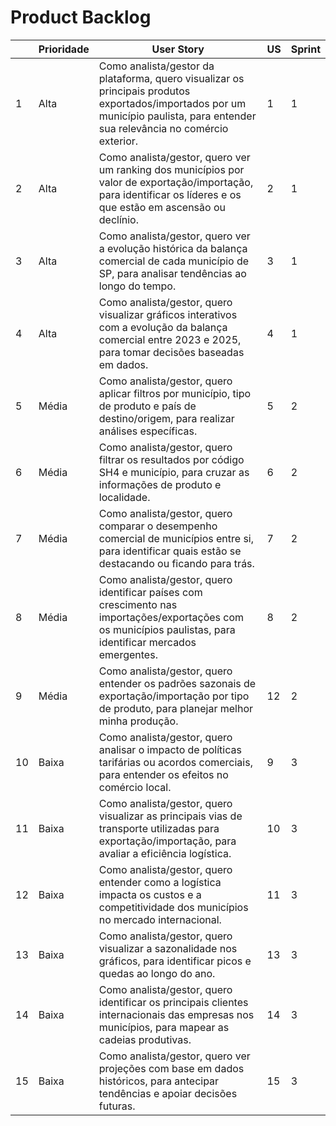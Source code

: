 # Product Backlog

|      | Prioridade | User Story | US | Sprint |
|------|------------|------------|----|--------|
| 1    | Alta       | Como analista/gestor da plataforma, quero visualizar os principais produtos exportados/importados por um município paulista, para entender sua relevância no comércio exterior. | 1  | 1 |
| 2    | Alta       | Como analista/gestor, quero ver um ranking dos municípios por valor de exportação/importação, para identificar os líderes e os que estão em ascensão ou declínio. | 2  | 1 |
| 3    | Alta       | Como analista/gestor, quero ver a evolução histórica da balança comercial de cada município de SP, para analisar tendências ao longo do tempo. | 3  | 1 |
| 4    | Alta       | Como analista/gestor, quero visualizar gráficos interativos com a evolução da balança comercial entre 2023 e 2025, para tomar decisões baseadas em dados. | 4  | 1 |
| 5    | Média      | Como analista/gestor, quero aplicar filtros por município, tipo de produto e país de destino/origem, para realizar análises específicas. | 5  | 2 |
| 6    | Média      | Como analista/gestor, quero filtrar os resultados por código SH4 e município, para cruzar as informações de produto e localidade. | 6  | 2 |
| 7    | Média      | Como analista/gestor, quero comparar o desempenho comercial de municípios entre si, para identificar quais estão se destacando ou ficando para trás. | 7  | 2 |
| 8    | Média      | Como analista/gestor, quero identificar países com crescimento nas importações/exportações com os municípios paulistas, para identificar mercados emergentes. | 8  | 2 |
| 9    | Média      | Como analista/gestor, quero entender os padrões sazonais de exportação/importação por tipo de produto, para planejar melhor minha produção. | 12 | 2 |
| 10    | Baixa      | Como analista/gestor, quero analisar o impacto de políticas tarifárias ou acordos comerciais, para entender os efeitos no comércio local. | 9  | 3 |
| 11   | Baixa      | Como analista/gestor, quero visualizar as principais vias de transporte utilizadas para exportação/importação, para avaliar a eficiência logística. | 10 | 3 |
| 12   | Baixa      | Como analista/gestor, quero entender como a logística impacta os custos e a competitividade dos municípios no mercado internacional. | 11 | 3 |
| 13   | Baixa      | Como analista/gestor, quero visualizar a sazonalidade nos gráficos, para identificar picos e quedas ao longo do ano. | 13 | 3 |
| 14   | Baixa      | Como analista/gestor, quero identificar os principais clientes internacionais das empresas nos municípios, para mapear as cadeias produtivas. | 14 | 3 |
| 15   | Baixa      | Como analista/gestor, quero ver projeções com base em dados históricos, para antecipar tendências e apoiar decisões futuras. | 15 | 3 |

